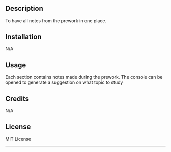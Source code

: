 # <Prework Study Guide Webpage>

## Description

To have all notes from the prework in one place. 


## Installation

N/A

## Usage

Each section contains notes made during the prework. The console can be opened to generate a suggestion on what topic to study
## Credits

N/A

## License

MIT License

---